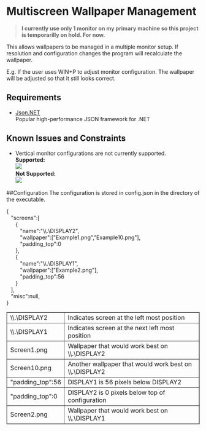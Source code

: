 # Multiscreen Wallpaper Management
> **I currently use only 1 monitor on my primary machine so this project is temporarilly on hold. For now.**

This allows wallpapers to be managed in a multiple monitor setup. If resolution and configuration changes the program will recalculate the wallpaper.

E.g. If the user uses WIN+P to adjust monitor configuration. The wallpaper will be adjusted so that it still looks correct.

## Requirements
* <a href="http://www.newtonsoft.com/json">Json.NET</a> </br>
Popular high-performance JSON framework for .NET 

## Known Issues and Constraints
* Vertical monitor configurations are not currently supported. </br>
<b>Supported:</b></br>
<img src="https://i.imgur.com/alXlsn1.png"></img> </br>
<b>Not Supported:</b></br>
<img src="https://i.imgur.com/MxD7reU.png"></img>

##Configuration
The configuration is stored in config.json in the directory of the executable.

{</br>
&nbsp;&nbsp;&nbsp;"screens":[</br>
&nbsp;&nbsp;&nbsp;&nbsp;&nbsp;&nbsp;{</br>
&nbsp;&nbsp;&nbsp;&nbsp;&nbsp;&nbsp;&nbsp;&nbsp;&nbsp;"name":"\\\\.\\DISPLAY2",</br>
&nbsp;&nbsp;&nbsp;&nbsp;&nbsp;&nbsp;&nbsp;&nbsp;&nbsp;"wallpaper":["Example1.png","Example10.png"],</br>
&nbsp;&nbsp;&nbsp;&nbsp;&nbsp;&nbsp;&nbsp;&nbsp;&nbsp;"padding_top":0</br>
&nbsp;&nbsp;&nbsp;&nbsp;&nbsp;&nbsp;},</br>
&nbsp;&nbsp;&nbsp;&nbsp;&nbsp;&nbsp;{</br>
&nbsp;&nbsp;&nbsp;&nbsp;&nbsp;&nbsp;&nbsp;&nbsp;&nbsp;"name":"\\\\.\\DISPLAY1",</br>
&nbsp;&nbsp;&nbsp;&nbsp;&nbsp;&nbsp;&nbsp;&nbsp;&nbsp;"wallpaper":["Example2.png"],</br>
&nbsp;&nbsp;&nbsp;&nbsp;&nbsp;&nbsp;&nbsp;&nbsp;&nbsp;"padding_top":56</br>
&nbsp;&nbsp;&nbsp;&nbsp;&nbsp;&nbsp;}</br>
&nbsp;&nbsp;&nbsp;],</br>
&nbsp;&nbsp;&nbsp;"misc":null,</br>
}

<table border="1">
  <tr>
    <td>\\.\DISPLAY2</td>
    <td>Indicates screen at the left most position</td>
  </tr>
  <tr>
    <td>\\.\DISPLAY1</td>
    <td>Indicates screen at the next left most position</td>
  </tr>
  <tr>
    <td>Screen1.png</td>
    <td>Wallpaper that would work best on \\.\DISPLAY2</td>
  </tr>
  <tr>
    <td>Screen10.png</td>
    <td>Another wallpaper that would work best on \\.\DISPLAY2</td>
  </tr>
  <tr>
    <td>"padding_top":56</td>
    <td>DISPLAY1 is 56 pixels below DISPLAY2</td>
  </tr>
  <tr>
    <td>"padding_top":0</td>
    <td>DISPLAY2 is 0 pixels below top of configuration</td>
  </tr>
  <tr>
    <td>Screen2.png</td>
    <td>Wallpaper that would work best on \\.\DISPLAY1</td>
  </tr>
</table>
